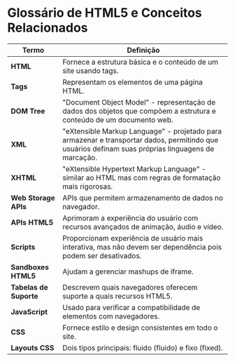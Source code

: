 # Glossário de HTML5 e Conceitos Relacionados

| Termo | Definição |
|---|---|
| **HTML** | Fornece a estrutura básica e o conteúdo de um site usando tags. |
| **Tags** | Representam os elementos de uma página HTML. |
| **DOM Tree** | "Document Object Model" - representação de dados dos objetos que compõem a estrutura e conteúdo de um documento web. |
| **XML** | "eXtensible Markup Language" - projetado para armazenar e transportar dados, permitindo que usuários definam suas próprias linguagens de marcação. |
| **XHTML** | "eXtensible Hypertext Markup Language" - similar ao HTML mas com regras de formatação mais rigorosas. |
| **Web Storage APIs** | APIs que permitem armazenamento de dados no navegador. |
| **APIs HTML5** | Aprimoram a experiência do usuário com recursos avançados de animação, áudio e vídeo. |
| **Scripts** | Proporcionam experiência de usuário mais interativa, mas não devem ser dependência pois podem ser desativados. |
| **Sandboxes HTML5** | Ajudam a gerenciar mashups de iframe. |
| **Tabelas de Suporte** | Descrevem quais navegadores oferecem suporte a quais recursos HTML5. |
| **JavaScript** | Usado para verificar a compatibilidade de elementos com navegadores. |
| **CSS** | Fornece estilo e design consistentes em todo o site. |
| **Layouts CSS** | Dois tipos principais: fluido (fluido) e fixo (fixed). |